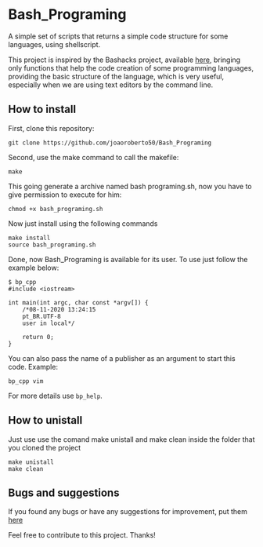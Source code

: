 # Bash_Programing
A simple set of scripts that returns a simple code structure for some languages, using shellscript.

This project is inspired by the Bashacks project, available [here](https://github.com/merces/bashacks), bringing only functions that help the code creation of some programming languages, providing the basic structure of the language, which is very useful, especially when we are using text editors by the command line.

## How to install
First, clone this repository:
```
git clone https://github.com/joaoroberto50/Bash_Programing
```
Second, use the make command to call the makefile:
```
make
```
This going generate a archive named bash programing.sh, now you have to give permission to execute for him:
```
chmod +x bash_programing.sh
```
Now just install using the following commands
```
make install
source bash_programing.sh
```
Done, now Bash_Programing is available for its user. 
To use just follow the example below:
```
$ bp_cpp
#include <iostream>

int main(int argc, char const *argv[]) {
	/*08-11-2020 13:24:15
	pt_BR.UTF-8
	user in local*/

	return 0;
}
```
You can also pass the name of a publisher as an argument to start this code. Example:
```
bp_cpp vim
```
For more details use ```bp_help```.

## How to unistall
Just use use the comand make unistall and make clean inside the folder that you cloned the project
```
make unistall
make clean
```

## Bugs and suggestions
If you found any bugs or have any suggestions for improvement, put them [here](https://github.com/joaoroberto50/Bash_Programing/issues)

Feel free to contribute to this project. Thanks!
